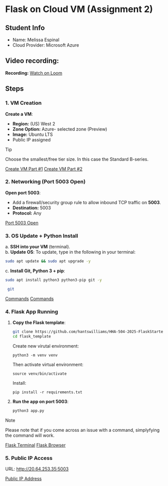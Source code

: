 # Flask on Cloud VM (Assignment 2)

## Student Info
- Name: Melissa Espinal
- Cloud Provider: Microsoft Azure

## Video recording: 
**Recording:** [Watch on Loom](https://www.loom.com/share/5afe75e55cb040a8808220a6fbf9240d?sid=cc8a2949-0419-4d98-a609-9e9ed3314912)

## Steps
### 1. VM Creation
**Create a VM**:  
   - **Region:** (US) West 2
   - **Zone Option:** Azure- selected zone (Preview)
   - **Image:** Ubuntu LTS
   - Public IP assigned
> [!TIP]
> Choose the smallest/free tier size. In this case the Standard B-series.
 

[Create VM Part #1](images/Create_vm_1.png)
[Create VM Part #2](images/Create_vm_2.png)

### 2. Networking (Port 5003 Open)
**Open port 5003**:  
   - Add a firewall/security group rule to allow inbound TCP traffic on **5003**.
   -   **Destination:** 5003
   -   **Protocol:** Any
       
[Port 5003 Open](images/Networking_Port5003_Open.png)

### 3. OS Update + Python Install
a. **SSH into your VM** (terminal).  
b. **Update OS**: To update, type in the following in your terminal:
   ```bash
   sudo apt update && sudo apt upgrade -y
   ```  
c. **Install Git, Python 3 + pip**:  
   ```bash
   sudo apt install python3 python3-pip git -y
   ```
 ```bash
  git
   ```  
[Commands](images/Install_Git_Python3_pip.png)
[Commands](images/Git_terminal.png)

### 4. Flask App Running
1. **Copy the Flask template**:  
   ```bash
   git clone https://github.com/hantswilliams/HHA-504-2025-FlaskStarter.git
   cd flask_template
   ```  
    Create new virutal environment: 
    ```
    python3 -m venv venv
    ```
    Then activate virtual environment:
    ```
    source venv/bin/activate
    ```
    Install: 
    ```
    pip install -r requirements.txt
    ``` 
2. **Run the app on port 5003**:  
   ```bash
   python3 app.py
   ```  

> [!NOTE]
> Please note that if you come across an issue with a command, simplyfying the command will work.


[Flask Terminal](images/Flask_Running_Terminal.png) 
[Flask Browser](images/Flask_Running_Browser.png)

### 5. Public IP Access
URL: http://20.64.253.35:5003

[Public IP Address](images/Public_IP_Access.png)

